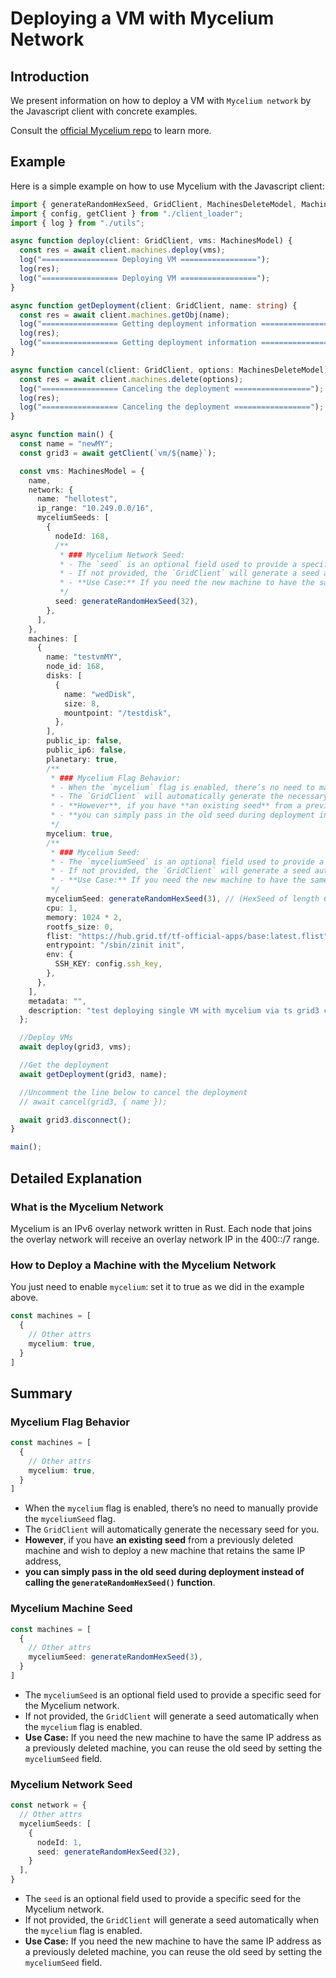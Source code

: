 <h1> Deploying a VM with Mycelium Network</h1>

## Introduction

We present information on how to deploy a VM with `Mycelium network` by the Javascript client with concrete examples.

Consult the [official Mycelium repo](https://github.com/threefoldtech/mycelium) to learn more.

## Example

Here is a simple example on how to use Mycelium with the Javascript client:

```ts
import { generateRandomHexSeed, GridClient, MachinesDeleteModel, MachinesModel } from "../src";
import { config, getClient } from "./client_loader";
import { log } from "./utils";

async function deploy(client: GridClient, vms: MachinesModel) {
  const res = await client.machines.deploy(vms);
  log("================= Deploying VM =================");
  log(res);
  log("================= Deploying VM =================");
}

async function getDeployment(client: GridClient, name: string) {
  const res = await client.machines.getObj(name);
  log("================= Getting deployment information =================");
  log(res);
  log("================= Getting deployment information =================");
}

async function cancel(client: GridClient, options: MachinesDeleteModel) {
  const res = await client.machines.delete(options);
  log("================= Canceling the deployment =================");
  log(res);
  log("================= Canceling the deployment =================");
}

async function main() {
  const name = "newMY";
  const grid3 = await getClient(`vm/${name}`);

  const vms: MachinesModel = {
    name,
    network: {
      name: "hellotest",
      ip_range: "10.249.0.0/16",
      myceliumSeeds: [
        {
          nodeId: 168,
          /**
           * ### Mycelium Network Seed:
           * - The `seed` is an optional field used to provide a specific seed for the Mycelium network.
           * - If not provided, the `GridClient` will generate a seed automatically when the `mycelium` flag is enabled.
           * - **Use Case:** If you need the new machine to have the same IP address as a previously deleted machine, you can reuse the old seed by setting the `myceliumSeed` field.
           */
          seed: generateRandomHexSeed(32),
        },
      ],
    },
    machines: [
      {
        name: "testvmMY",
        node_id: 168,
        disks: [
          {
            name: "wedDisk",
            size: 8,
            mountpoint: "/testdisk",
          },
        ],
        public_ip: false,
        public_ip6: false,
        planetary: true,
        /**
         * ### Mycelium Flag Behavior:
         * - When the `mycelium` flag is enabled, there’s no need to manually provide the `myceliumSeed` flag.
         * - The `GridClient` will automatically generate the necessary seed for you.
         * - **However**, if you have **an existing seed** from a previously deleted machine and wish to deploy a new machine that retains the same IP address,
         * - **you can simply pass in the old seed during deployment instead of calling the `generateRandomHexSeed()` function**.
         */
        mycelium: true,
        /**
         * ### Mycelium Seed:
         * - The `myceliumSeed` is an optional field used to provide a specific seed for the Mycelium network.
         * - If not provided, the `GridClient` will generate a seed automatically when the `mycelium` flag is enabled.
         * - **Use Case:** If you need the new machine to have the same IP address as a previously deleted machine, you can reuse the old seed by setting the `myceliumSeed` field.
         */
        myceliumSeed: generateRandomHexSeed(3), // (HexSeed of length 6)
        cpu: 1,
        memory: 1024 * 2,
        rootfs_size: 0,
        flist: "https://hub.grid.tf/tf-official-apps/base:latest.flist",
        entrypoint: "/sbin/zinit init",
        env: {
          SSH_KEY: config.ssh_key,
        },
      },
    ],
    metadata: "",
    description: "test deploying single VM with mycelium via ts grid3 client",
  };

  //Deploy VMs
  await deploy(grid3, vms);

  //Get the deployment
  await getDeployment(grid3, name);

  //Uncomment the line below to cancel the deployment
  // await cancel(grid3, { name });

  await grid3.disconnect();
}

main();

```

## Detailed Explanation

### What is the Mycelium Network

Mycelium is an IPv6 overlay network written in Rust. Each node that joins the overlay network will receive an overlay network IP in the 400::/7 range. 

### How to Deploy a Machine with the Mycelium Network

You just need to enable `mycelium`: set it to true as we did in the example above.

```ts
const machines = [
  {
    // Other attrs
    mycelium: true,
  }
]
```

## Summary

### Mycelium Flag Behavior

```ts
const machines = [
  {
    // Other attrs
    mycelium: true,
  }
]
```

- When the `mycelium` flag is enabled, there’s no need to manually provide the `myceliumSeed` flag.
- The `GridClient` will automatically generate the necessary seed for you.
- **However**, if you have **an existing seed** from a previously deleted machine and wish to deploy a new machine that retains the same IP address,
- **you can simply pass in the old seed during deployment instead of calling the `generateRandomHexSeed()` function**.

### Mycelium Machine Seed

```ts
const machines = [
  {
    // Other attrs
    myceliumSeed: generateRandomHexSeed(3),
  }
]
```

- The `myceliumSeed` is an optional field used to provide a specific seed for the Mycelium network.
- If not provided, the `GridClient` will generate a seed automatically when the `mycelium` flag is enabled.
- **Use Case:** If you need the new machine to have the same IP address as a previously deleted machine, you can reuse the old seed by setting the `myceliumSeed` field.

### Mycelium Network Seed

```ts
const network = {
  // Other attrs
  myceliumSeeds: [
    {
      nodeId: 1,
      seed: generateRandomHexSeed(32),
    }
  ],
}
```

- The `seed` is an optional field used to provide a specific seed for the Mycelium network.
- If not provided, the `GridClient` will generate a seed automatically when the `mycelium` flag is enabled.
- **Use Case:** If you need the new machine to have the same IP address as a previously deleted machine, you can reuse the old seed by setting the `myceliumSeed` field.
